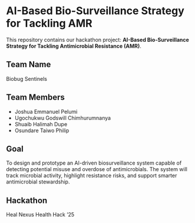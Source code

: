 # AI-Based Bio-Surveillance Strategy for Tackling AMR

This repository contains our hackathon project: **AI-Based Bio-Surveillance Strategy for Tackling Antimicrobial Resistance (AMR)**.

## Team Name
Biobug Sentinels

## Team Members
- Joshua Emmanuel Pelumi
- Ugochukwu Godswill Chimhurumnanya
- Shuaib Halimah Dupe
- Osundare Taiwo Philip 

## Goal
To design and prototype an AI-driven biosurveillance system capable of detecting potential misuse and overdose of antimicrobials. The system will track microbial activity, highlight resistance risks, and support smarter antimicrobial stewardship.

## Hackathon
Heal Nexus Health Hack ’25
